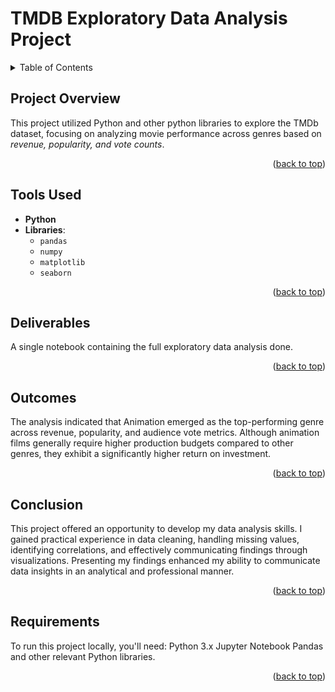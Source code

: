<a id="readme-top"></a>

# TMDB Exploratory Data Analysis Project

<!-- TABLE OF CONTENTS -->
<details>
  <summary>Table of Contents</summary>
  <ol>
    <li>
      <a href="#project-overview">Project Overview</a>
    </li>
    <li>
      <a href="#tools-used">Tools Used</a>
    </li>
    <li>
      <a href="#deliverables">Deliverables</a>
    </li>
    <li>
      <a href="#outcomes">Outcomes</a>
    </li>
    <li>
      <a href="#conclusion">Conclusion</a>
    </li>
    <li>
      <a href="#requirements">Requirements</a>
  </ol>
</details>



<!-- PROJECT OVERVIEW -->
## Project Overview

This project utilized Python and other python libraries to explore the TMDb dataset, focusing on analyzing movie performance across genres based on *revenue, popularity, and vote counts*.

<p align="right">(<a href="#readme-top">back to top</a>)</p>


<!-- Tools Used -->
## Tools Used

* **Python**
* **Libraries**:
  * `pandas`
  * `numpy`
  * `matplotlib`
  * `seaborn`

<p align="right">(<a href="#readme-top">back to top</a>)</p>


<!-- Deliverables -->
## Deliverables
A single notebook containing the full exploratory data analysis done.

<p align="right">(<a href="#readme-top">back to top</a>)</p>


<!-- Outcomes -->
## Outcomes
The analysis indicated that Animation emerged as the top-performing genre across revenue, popularity, and audience vote metrics. Although animation films generally require higher production budgets compared to other genres, they exhibit a significantly higher return on investment.

<p align="right">(<a href="#readme-top">back to top</a>)</p>

<!-- Conclusion -->
## Conclusion
This project offered an opportunity to develop my data analysis skills. I gained practical experience in data cleaning, handling missing values, identifying correlations, and effectively communicating findings through visualizations. Presenting my findings enhanced my ability to communicate data insights in an analytical and professional manner.
<p align="right">(<a href="#readme-top">back to top</a>)</p>

<!-- Requirements -->
## Requirements
To run this project locally, you'll need: Python 3.x Jupyter Notebook Pandas and other relevant Python libraries.

<p align="right">(<a href="#readme-top">back to top</a>)</p>

